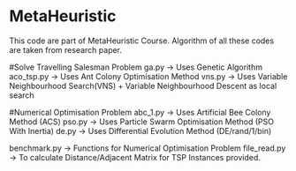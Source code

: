 # MetaHeuristic
This code are part of MetaHeuristic Course. Algorithm of all these codes are taken from research paper.

#Solve Travelling Salesman Problem
ga.py -> Uses Genetic Algorithm 
aco_tsp.py -> Uses Ant Colony Optimisation Method
vns.py -> Uses Variable Neighbourhood Search(VNS) + Variable Neighbourhood Descent as local search

#Numerical Optimisation Problem
abc_1.py -> Uses Artificial Bee Colony Method (ACS)
pso.py -> Uses Particle Swarm Optimisation Method (PSO With Inertia)
de.py -> Uses Differential Evolution Method (DE/rand/1/bin)

benchmark.py -> Functions for Numerical Optimisation Problem
file_read.py -> To calculate Distance/Adjacent Matrix for TSP Instances provided.
